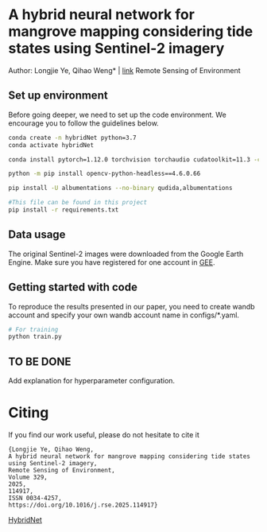 # A hybrid neural network for mangrove mapping considering tide states using Sentinel-2 imagery
Author: Longjie Ye, Qihao Weng* | [link](https://www.sciencedirect.com/science/article/pii/S0034425725003219)
Remote Sensing of Environment
 

## Set up environment
Before going deeper, we need to set up the code environment. We encourage you to follow the guidelines below.
```bash
conda create -n hybridNet python=3.7
conda activate hybridNet

conda install pytorch=1.12.0 torchvision torchaudio cudatoolkit=11.3 -c pytorch -c nvidia

python -m pip install opencv-python-headless==4.6.0.66

pip install -U albumentations --no-binary qudida,albumentations

#This file can be found in this project
pip install -r requirements.txt

```

## Data usage
The original Sentinel-2 images were downloaded from the Google Earth Engine. Make sure you have registered for one account in [GEE](https://earthengine.google.com).

## Getting started with code
To reproduce the results presented in our paper, you need to create wandb account and specify your own wandb account name in configs/*.yaml. 
```bash
# For training
python train.py

```

## TO BE DONE
Add explanation for hyperparameter configuration.


# Citing
If you find our work useful, please do not hesitate to cite it
```
{Longjie Ye, Qihao Weng,
A hybrid neural network for mangrove mapping considering tide states using Sentinel-2 imagery,
Remote Sensing of Environment,
Volume 329,
2025,
114917,
ISSN 0034-4257,
https://doi.org/10.1016/j.rse.2025.114917}
```
[HybridNet](https://www.sciencedirect.com/science/article/pii/S0034425725003219)





